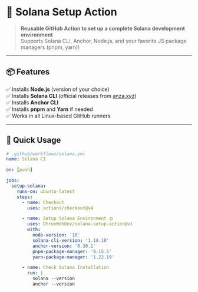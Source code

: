 # 🧰 Solana Setup Action

> **Reusable GitHub Action to set up a complete Solana development environment**  
> Supports Solana CLI, Anchor, Node.js, and your favorite JS package managers (pnpm, yarn)!

---

## 📦 Features

✅ Installs **Node.js** (version of your choice)  
✅ Installs **Solana CLI** (official releases from [anza.xyz](https://release.anza.xyz))  
✅ Installs **Anchor CLI**  
✅ Installs **pnpm** and **Yarn** if needed  
✅ Works in all Linux-based GitHub runners

---

## 🚀 Quick Usage

```yaml
# .github/workflows/solana.yml
name: Solana CI

on: [push]

jobs:
  setup-solana:
    runs-on: ubuntu-latest
    steps:
      - name: Checkout
        uses: actions/checkout@v4

      - name: Setup Solana Environment 🌞
        uses: DhruvWebDev/solana-setup-action@v1
        with:
          node-version: '18'
          solana-cli-version: '1.18.18'
          anchor-version: '0.30.1'
          pnpm-package-manager: '8.15.5'
          yarn-package-manager: '1.22.19'

      - name: Check Solana Installation
        run: |
          solana --version
          anchor --version
